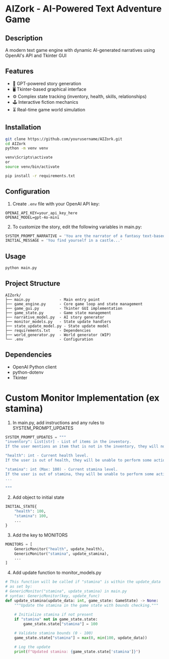 # AIZork - AI-Powered Text Adventure Game

## Description
A modern text game engine with dynamic AI-generated narratives using OpenAI's API and Tkinter GUI

## Features
- 🧠 GPT-powered story generation
- 🖥️ Tkinter-based graphical interface
- ⚙️ Complex state tracking (inventory, health, skills, relationships)
- 🕹️ Interactive fiction mechanics
- ⏳ Real-time game world simulation

## Installation
```bash
git clone https://github.com/yourusername/AIZork.git
cd AIZork
python -m venv venv

venv\Scripts\activate 
or 
source venv/bin/activate

pip install -r requirements.txt
```

## Configuration
1. Create `.env` file with your OpenAI API key:
```env
OPENAI_API_KEY=your_api_key_here
OPENAI_MODEL=gpt-4o-mini
```
2. To customize the story, edit the following variables in main.py:
```python
SYSTEM_PROMPT_NARRATIVE = 'You are the narrator of a fantasy text-based adventure game...'
INITIAL_MESSAGE = 'You find yourself in a castle...'
```

## Usage
```bash
python main.py
```

## Project Structure
```
AIZork/
├── main.py             - Main entry point
├── game_engine.py      - Core game loop and state management
├── game_gui.py         - Tkinter GUI implementation
├── game_state.py       - Game state management
├── narrative_model.py  - AI story generator
├── monitor_models.py   - State update handlers
├── state_update_model.py - State update model
├── requirements.txt    - Dependencies
├── world_generator.py  - World generator (WIP)
└── .env                - Configuration
```

## Dependencies
- OpenAI Python client
- python-dotenv
- Tkinter

# Custom Monitor Implementation (ex stamina)
1. In main.py, add instructions and any rules to SYSTEM_PROMPT_UPDATES 
```python
SYSTEM_PROMPT_UPDATES = """
"inventory": List[str] - List of items in the inventory.
If the user mentions an item that is not in the inventory, they will not be able to use it. If the inventory is overfilled, drain stamina as a result.

"health": int - Current health level.
If the user is out of health, they will be unable to perform some actions. The user will die in the game.

"stamina": int (Max: 100) - Current stamina level. 
If the user is out of stamina, they will be unable to perform some actions.
...

"""
```
2. Add object to initial state
```python
INITIAL_STATE{ 
    "health": 100,
    "stamina": 100,
    ... 
}
```
3. Add the key to MONITORS
```python
MONITORS = [ 
    GenericMonitor("health", update_health),
    GenericMonitor("stamina", update_stamina),
    ...  
]
```
4. Add update function to monitor_models.py
```python
# This function will be called if "stamina" is within the update_data
# as set by:
# GenericMonitor("stamina", update_stamina) in main.py
# syntax: GenericMonitor(key, update_func)
def update_stamina(update_data: int, game_state: GameState) -> None:
    """Update the stamina in the game state with bounds checking."""
    
    # Initialize stamina if not present
    if "stamina" not in game_state.state:
        game_state.state["stamina"] = 100

    # Validate stamina bounds (0 - 100)
    game_state.state["stamina"] = max(0, min(100, update_data))

    # Log the update
    print(f"Updated stamina: {game_state.state['stamina']}")
```
